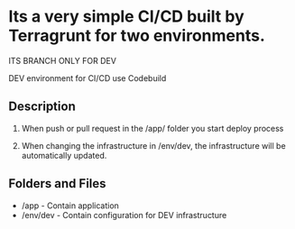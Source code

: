 # Its a very simple CI/CD built by Terragrunt for two environments.

ITS BRANCH ONLY FOR DEV

DEV environment for CI/CD use Codebuild

## Description

1. When push or pull request in the /app/ folder you start deploy process

2. When changing the infrastructure in /env/dev, the infrastructure will be automatically updated.

## Folders and Files

- /app - Contain application
- /env/dev - Contain configuration for DEV infrastructure
